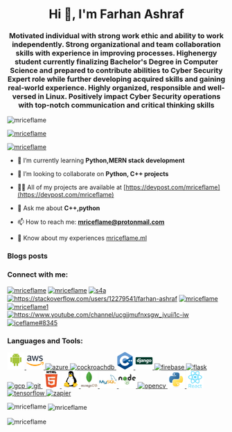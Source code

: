<h1 align="center">Hi 👋, I'm Farhan Ashraf</h1>
<h3 align="center">Motivated individual with strong work ethic and ability to work independently. Strong
organizational and team collaboration skills with experience in improving processes. Highenergy student currently finalizing Bachelor's Degree in Computer Science and prepared to
contribute abilities to Cyber Security Expert role while further developing acquired skills and
gaining real-world experience. Highly organized, responsible and well-versed in Linux.
Positively impact Cyber Security operations with top-notch communication and critical
thinking skills</h3>

<p align="left"> <img src="https://komarev.com/ghpvc/?username=mriceflame&label=Profile%20views&color=0e75b6&style=flat" alt="mriceflame" /> </p>

<p align="left"> <a href="https://github.com/ryo-ma/github-profile-trophy"><img src="https://github-profile-trophy.vercel.app/?username=mriceflame" alt="mriceflame" /></a> </p>

<p align="left"> <a href="https://twitter.com/mriceflame" target="blank"><img src="https://img.shields.io/twitter/follow/mriceflame?logo=twitter&style=for-the-badge" alt="mriceflame" /></a> </p>

- 🌱 I’m currently learning **Python,MERN stack development**

- 👯 I’m looking to collaborate on **Python, C++ projects**

- 👨‍💻 All of my projects are available at [https://devpost.com/mriceflame](https://devpost.com/mriceflame)

- 💬 Ask me about **C++,python**

- 📫 How to reach me: **mriceflame@protonmail.com**

- 📄 Know about my experiences [mriceflame.ml](mriceflame.ml)

### Blogs posts
<!-- BLOG-POST-LIST:START -->
<!-- BLOG-POST-LIST:END -->

<h3 align="left">Connect with me:</h3>
<p align="left">
<a href="https://dev.to/mriceflame" target="blank"><img align="center" src="https://cdn.jsdelivr.net/npm/simple-icons@3.0.1/icons/dev-dot-to.svg" alt="mriceflame" height="30" width="40" /></a>
<a href="https://twitter.com/mriceflame" target="blank"><img align="center" src="https://cdn.jsdelivr.net/npm/simple-icons@3.0.1/icons/twitter.svg" alt="mriceflame" height="30" width="40" /></a>
<a href="https://linkedin.com/in/s4a" target="blank"><img align="center" src="https://cdn.jsdelivr.net/npm/simple-icons@3.0.1/icons/linkedin.svg" alt="s4a" height="30" width="40" /></a>
<a href="https://stackoverflow.com/users/12279541/farhan-ashraf" target="blank"><img align="center" src="https://cdn.jsdelivr.net/npm/simple-icons@3.0.1/icons/stackoverflow.svg" alt="https://stackoverflow.com/users/12279541/farhan-ashraf" height="30" width="40" /></a>
<a href="https://fb.com/mriceflame" target="blank"><img align="center" src="https://cdn.jsdelivr.net/npm/simple-icons@3.0.1/icons/facebook.svg" alt="mriceflame" height="30" width="40" /></a>
<a href="https://instagram.com/mriceflame1" target="blank"><img align="center" src="https://cdn.jsdelivr.net/npm/simple-icons@3.0.1/icons/instagram.svg" alt="mriceflame1" height="30" width="40" /></a>
<a href="https://www.youtube.com/channel/ucgjjmufnxsgw_jvuii1c-iw" target="blank"><img align="center" src="https://cdn.jsdelivr.net/npm/simple-icons@3.0.1/icons/youtube.svg" alt="https://www.youtube.com/channel/ucgjjmufnxsgw_jvuii1c-iw" height="30" width="40" /></a>
<a href="https://discord.gg/iceflame#8345" target="blank"><img align="center" src="https://cdn.jsdelivr.net/npm/simple-icons@3.0.1/icons/discord.svg" alt="iceflame#8345" height="30" width="40" /></a>
</p>

<h3 align="left">Languages and Tools:</h3>
<p align="left"> <a href="https://developer.android.com" target="_blank"> <img src="https://raw.githubusercontent.com/devicons/devicon/master/icons/android/android-original-wordmark.svg" alt="android" width="40" height="40"/> </a> <a href="https://aws.amazon.com" target="_blank"> <img src="https://raw.githubusercontent.com/devicons/devicon/master/icons/amazonwebservices/amazonwebservices-original-wordmark.svg" alt="aws" width="40" height="40"/> </a> <a href="https://azure.microsoft.com/en-in/" target="_blank"> <img src="https://www.vectorlogo.zone/logos/microsoft_azure/microsoft_azure-icon.svg" alt="azure" width="40" height="40"/> </a> <a href="https://www.cockroachlabs.com/product/cockroachdb/" target="_blank"> <img src="https://cdn.worldvectorlogo.com/logos/cockroachdb.svg" alt="cockroachdb" width="40" height="40"/> </a> <a href="https://www.w3schools.com/cpp/" target="_blank"> <img src="https://raw.githubusercontent.com/devicons/devicon/master/icons/cplusplus/cplusplus-original.svg" alt="cplusplus" width="40" height="40"/> </a> <a href="https://www.djangoproject.com/" target="_blank"> <img src="https://raw.githubusercontent.com/devicons/devicon/master/icons/django/django-original.svg" alt="django" width="40" height="40"/> </a> <a href="https://firebase.google.com/" target="_blank"> <img src="https://www.vectorlogo.zone/logos/firebase/firebase-icon.svg" alt="firebase" width="40" height="40"/> </a> <a href="https://flask.palletsprojects.com/" target="_blank"> <img src="https://www.vectorlogo.zone/logos/pocoo_flask/pocoo_flask-icon.svg" alt="flask" width="40" height="40"/> </a> <a href="https://cloud.google.com" target="_blank"> <img src="https://www.vectorlogo.zone/logos/google_cloud/google_cloud-icon.svg" alt="gcp" width="40" height="40"/> </a> <a href="https://git-scm.com/" target="_blank"> <img src="https://www.vectorlogo.zone/logos/git-scm/git-scm-icon.svg" alt="git" width="40" height="40"/> </a> <a href="https://www.w3.org/html/" target="_blank"> <img src="https://raw.githubusercontent.com/devicons/devicon/master/icons/html5/html5-original-wordmark.svg" alt="html5" width="40" height="40"/> </a> <a href="https://www.linux.org/" target="_blank"> <img src="https://raw.githubusercontent.com/devicons/devicon/master/icons/linux/linux-original.svg" alt="linux" width="40" height="40"/> </a> <a href="https://www.mongodb.com/" target="_blank"> <img src="https://raw.githubusercontent.com/devicons/devicon/master/icons/mongodb/mongodb-original-wordmark.svg" alt="mongodb" width="40" height="40"/> </a> <a href="https://www.mysql.com/" target="_blank"> <img src="https://raw.githubusercontent.com/devicons/devicon/master/icons/mysql/mysql-original-wordmark.svg" alt="mysql" width="40" height="40"/> </a> <a href="https://nodejs.org" target="_blank"> <img src="https://raw.githubusercontent.com/devicons/devicon/master/icons/nodejs/nodejs-original-wordmark.svg" alt="nodejs" width="40" height="40"/> </a> <a href="https://opencv.org/" target="_blank"> <img src="https://www.vectorlogo.zone/logos/opencv/opencv-icon.svg" alt="opencv" width="40" height="40"/> </a> <a href="https://www.python.org" target="_blank"> <img src="https://raw.githubusercontent.com/devicons/devicon/master/icons/python/python-original.svg" alt="python" width="40" height="40"/> </a> <a href="https://reactjs.org/" target="_blank"> <img src="https://raw.githubusercontent.com/devicons/devicon/master/icons/react/react-original-wordmark.svg" alt="react" width="40" height="40"/> </a> <a href="https://www.tensorflow.org" target="_blank"> <img src="https://www.vectorlogo.zone/logos/tensorflow/tensorflow-icon.svg" alt="tensorflow" width="40" height="40"/> </a> <a href="https://zapier.com" target="_blank"> <img src="https://www.vectorlogo.zone/logos/zapier/zapier-icon.svg" alt="zapier" width="40" height="40"/> </a> </p>

<p><img align="left" src="https://github-readme-stats.vercel.app/api/top-langs?username=mriceflame&show_icons=true&locale=en&layout=compact" alt="mriceflame" /></p>

<p>&nbsp;<img align="center" src="https://github-readme-stats.vercel.app/api?username=mriceflame&show_icons=true&locale=en" alt="mriceflame" /></p>

<p><img align="center" src="https://github-readme-streak-stats.herokuapp.com/?user=mriceflame&" alt="mriceflame" /></p>
